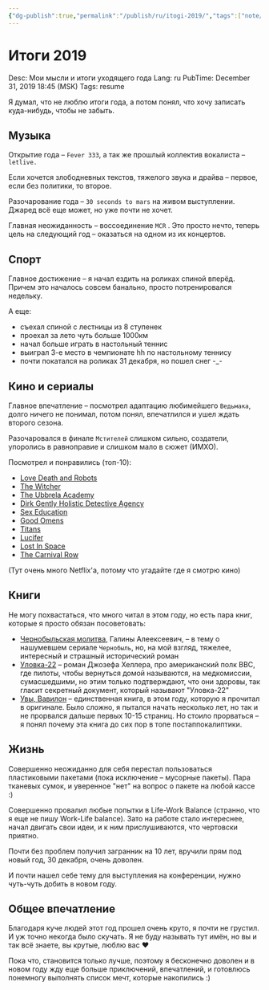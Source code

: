 ```yaml
---
{"dg-publish":true,"permalink":"/publish/ru/itogi-2019/","tags":["note/article, on/ny-review, ny-review/2019"]}
---
```


# Итоги 2019

Desc: Мои мысли и итоги уходящего года
Lang: ru
PubTime: December 31, 2019 18:45 (MSK)
Tags: resume

Я думал, что не люблю итоги года, а потом понял, что хочу записать куда-нибудь, чтобы не забыть.

## Музыка

Открытие года – `Fever 333`, а так же прошлый коллектив вокалиста – `letlive.`

Если хочется злободневных текстов, тяжелого звука и драйва – первое, если без политики, то второе.

Разочарование года – `30 seconds to mars` на живом выступлении. Джаред всё еще может, но уже почти не хочет.

Главная неожиданность – воссоединение `MCR` . Это просто нечто, теперь цель на следующий год – оказаться на одном из их концертов.

## Спорт

Главное достижение – я начал ездить на роликах спиной вперёд. Причем это началось совсем банально, просто потренировался недельку.

А еще:

- съехал спиной с лестницы из 8 ступенек
- проехал за лето чуть больше 1000км
- начал больше играть в настольный теннис
- выиграл 3-е место в чемпионате hh по настольному теннису
- почти покатался на роликах 31 декабря, но пошел снег -_-

## Кино и сериалы

Главное впечатление – посмотрел адаптацию любимейшего `Ведьмака`, долго ничего не понимал, потом понял, впечатлился и ушел ждать второго сезона.

Разочаровался в финале `Мстителей` слишком сильно, создатели, упоролись в равноправие и слишком мало в сюжет (ИМХО).

Посмотрел и понравились (топ-10):

- [Love Death and Robots](https://www.imdb.com/title/tt9561862/)
- [The Witcher](https://www.imdb.com/title/tt5180504)
- [The Ubbrela Academy](https://www.imdb.com/title/tt9771726)
- [Dirk Gently Holistic Detective Agency](https://www.imdb.com/title/tt4047038)
- [Sex Education](https://www.imdb.com/title/tt7767422)
- [Good Omens](https://www.imdb.com/title/tt1869454)
- [Titans](https://www.imdb.com/title/tt1043813)
- [Lucifer](https://www.imdb.com/title/tt4052886)
- [Lost In Space](https://www.imdb.com/title/tt5232792)
- [The Carnival Row](https://www.imdb.com/title/tt0489974)

(Тут очень много Netflix'а, потому что угадайте где я смотрю кино)

## Книги

Не могу похвастаться, что много читал в этом году, но есть пара книг, которые я просто обязан посоветовать:

- [Чернобыльская молитва](https://ru.wikipedia.org/wiki/Чернобыльская_молитва), Галины Алеексеевич, – в тему о нашумевшем сериале `Чернобыль`, но, на мой взгляд, тяжелее, интересный и страшный исторический роман
- [Уловка-22](https://ru.wikipedia.org/wiki/%D0%A3%D0%BB%D0%BE%D0%B2%D0%BA%D0%B0-22) – роман Джозефа Хеллера, про американский полк ВВС, где пилоты, чтобы вернуться домой называются, на медкомиссии, сумасшедшими, но этим только подтверждают, что они здоровы, так гласит секретный документ, который называют "Уловка-22"
- [Увы, Вавилон](https://en.wikipedia.org/wiki/Alas,_Babylon) – единственная книга, в этом году, которую я прочитал в оригинале. Было сложно, я пытался начать несколько лет, но так и не прорвался дальше первых 10-15 страниц. Но стоило прорваться – я понял почему эта книга до сих пор в топе постаппокалиптики.

## Жизнь

Совершенно неожиданно для себя перестал пользоваться пластиковыми пакетами (пока исключение – мусорные пакеты). Пара тканевых сумок, и уверенное "нет" на вопрос о пакете на любой кассе :)

Совершенно провалил любые попытки в Life-Work Balance (странно, что я еще не пишу Work-Life balance). Зато на работе стало интереснее, начал двигать свои идеи, и к ним прислушиваются, что чертовски приятно.

Почти без проблем получил загранник на 10 лет, вручили прям под новый год, 30 декабря, очень доволен.

И почти нашел себе тему для выступления на конференции, нужно чуть-чуть добить в новом году.

## Общее впечатление

Благодаря куче людей этот год прошел очень круто, я почти не грустил. И уж точно некогда было скучать. Я не буду называть тут имён, но вы и так всё знаете, вы крутые, люблю вас ❤️

Пока что, становится только лучше, поэтому я бесконечно доволен и в новом году жду еще больше приключений, впечатлений, и готовлюсь понемногу выполнять список мечт, которые накопились :)